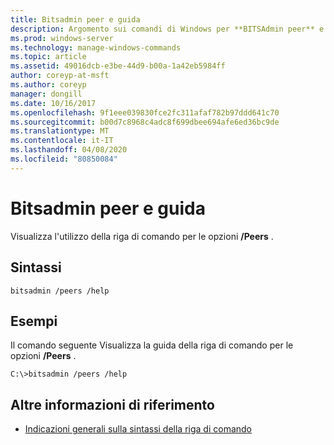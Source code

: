 ```yaml
---
title: Bitsadmin peer e guida
description: Argomento sui comandi di Windows per **BITSAdmin peer** e **Help**, che Visualizza l'utilizzo della riga di comando per le opzioni/Peers.
ms.prod: windows-server
ms.technology: manage-windows-commands
ms.topic: article
ms.assetid: 49016dcb-e3be-44d9-b00a-1a42eb5984ff
author: coreyp-at-msft
ms.author: coreyp
manager: dongill
ms.date: 10/16/2017
ms.openlocfilehash: 9f1eee039830fce2fc311afaf782b97ddd641c70
ms.sourcegitcommit: b00d7c8968c4adc8f699dbee694afe6ed36bc9de
ms.translationtype: MT
ms.contentlocale: it-IT
ms.lasthandoff: 04/08/2020
ms.locfileid: "80850084"
---
```

# <a name="bitsadmin-peers-and-help"></a>Bitsadmin peer e guida

Visualizza l'utilizzo della riga di comando per le opzioni **/Peers** .

## <a name="syntax"></a>Sintassi

```
bitsadmin /peers /help
```

## <a name="examples"></a><a name=BKMK_examples></a>Esempi

Il comando seguente Visualizza la guida della riga di comando per le opzioni **/Peers** .

```
C:\>bitsadmin /peers /help
```

## <a name="additional-references"></a>Altre informazioni di riferimento

- [Indicazioni generali sulla sintassi della riga di comando](command-line-syntax-key.md)